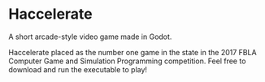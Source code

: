 # Haccelerate
A short arcade-style video game made in Godot.

Haccelerate placed as the number one game in the state in the 2017 FBLA Computer Game and Simulation Programming competition.
Feel free to download and run the executable to play!
